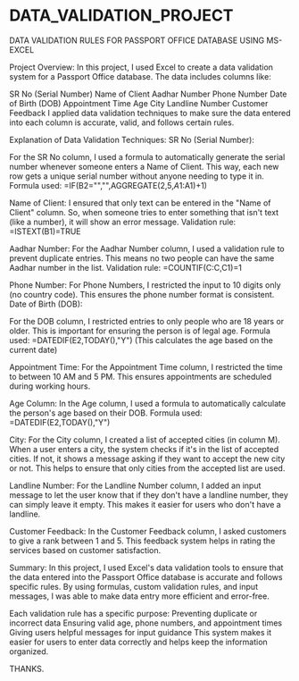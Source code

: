 # DATA_VALIDATION_PROJECT
DATA VALIDATION RULES FOR PASSPORT OFFICE DATABASE USING MS- EXCEL

Project Overview:
In this project, I used Excel to create a data validation system for a Passport Office database. The data includes columns like:

SR No (Serial Number)
Name of Client
Aadhar Number
Phone Number
Date of Birth (DOB)
Appointment Time
Age
City
Landline Number
Customer Feedback
I applied data validation techniques to make sure the data entered into each column is accurate, valid, and follows certain rules.

Explanation of Data Validation Techniques:
SR No (Serial Number):

For the SR No column,
 I used a formula to automatically generate the serial number whenever someone enters a Name of Client. This way, each new row gets a unique serial number without anyone needing to type it in.
Formula used:
=IF(B2="","",AGGREGATE(2,5,$A$1:A1)+1)

Name of Client:
I ensured that only text can be entered in the "Name of Client" column. So, when someone tries to enter something that isn't text (like a number), it will show an error message.
Validation rule:
=ISTEXT(B1)=TRUE

Aadhar Number:
For the Aadhar Number column, I used a validation rule to prevent duplicate entries. This means no two people can have the same Aadhar number in the list.
Validation rule:
=COUNTIF(C:C,C1)=1

Phone Number:
For Phone Numbers, I restricted the input to 10 digits only (no country code). This ensures the phone number format is consistent.
Date of Birth (DOB):

For the DOB column, 
I restricted entries to only people who are 18 years or older. This is important for ensuring the person is of legal age.
Formula used:
=DATEDIF(E2,TODAY(),"Y") (This calculates the age based on the current date)

Appointment Time:
For the Appointment Time column, I restricted the time to between 10 AM and 5 PM. This ensures appointments are scheduled during working hours.

Age Column:
In the Age column, I used a formula to automatically calculate the person's age based on their DOB.
Formula used:
=DATEDIF(E2,TODAY(),"Y")

City:
For the City column, I created a list of accepted cities (in column M). When a user enters a city, the system checks if it's in the list of accepted cities. If not, it shows a message asking if they want to accept the new city or not.
This helps to ensure that only cities from the accepted list are used.

Landline Number:
For the Landline Number column, I added an input message to let the user know that if they don't have a landline number, they can simply leave it empty. This makes it easier for users who don't have a landline.

Customer Feedback:
In the Customer Feedback column, I asked customers to give a rank between 1 and 5. This feedback system helps in rating the services based on customer satisfaction.

Summary:
In this project, I used Excel's data validation tools to ensure that the data entered into the Passport Office database is accurate and follows specific rules. By using formulas, custom validation rules, and input messages, I was able to make data entry more efficient and error-free.

Each validation rule has a specific purpose:
Preventing duplicate or incorrect data
Ensuring valid age, phone numbers, and appointment times
Giving users helpful messages for input guidance
This system makes it easier for users to enter data correctly and helps keep the information organized.

THANKS.


